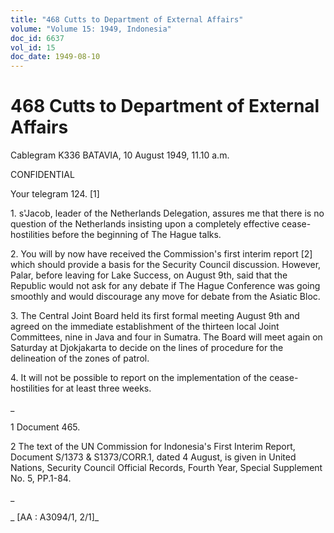 ```yaml
---
title: "468 Cutts to Department of External Affairs"
volume: "Volume 15: 1949, Indonesia"
doc_id: 6637
vol_id: 15
doc_date: 1949-08-10
---
```


# 468 Cutts to Department of External Affairs

Cablegram K336 BATAVIA, 10 August 1949, 11.10 a.m.

CONFIDENTIAL

Your telegram 124. [1]

1\. s'Jacob, leader of the Netherlands Delegation, assures me that there is no question of the Netherlands insisting upon a completely effective cease-hostilities before the beginning of The Hague talks.

2\. You will by now have received the Commission's first interim report [2] which should provide a basis for the Security Council discussion. However, Palar, before leaving for Lake Success, on August 9th, said that the Republic would not ask for any debate if The Hague Conference was going smoothly and would discourage any move for debate from the Asiatic Bloc.

3\. The Central Joint Board held its first formal meeting August 9th and agreed on the immediate establishment of the thirteen local Joint Committees, nine in Java and four in Sumatra. The Board will meet again on Saturday at Djokjakarta to decide on the lines of procedure for the delineation of the zones of patrol.

4\. It will not be possible to report on the implementation of the cease-hostilities for at least three weeks.

_

1 Document 465.

2 The text of the UN Commission for Indonesia's First Interim Report, Document S/1373 &amp; S1373/CORR.1, dated 4 August, is given in United Nations, Security Council Official Records, Fourth Year, Special Supplement No. 5, PP.1-84.

_

_ [AA : A3094/1, 2/1]_
